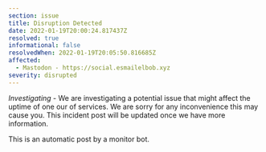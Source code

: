 ```yaml
---
section: issue
title: Disruption Detected
date: 2022-01-19T20:00:24.817437Z
resolved: true
informational: false
resolvedWhen: 2022-01-19T20:05:50.816685Z
affected:
  - Mastodon - https://social.esmailelbob.xyz
severity: disrupted
---
```

*Investigating* - We are investigating a potential issue that might affect the uptime of one our of services. We are sorry for any inconvenience this may cause you. This incident post will be updated once we have more information.

This is an automatic post by a monitor bot.
        